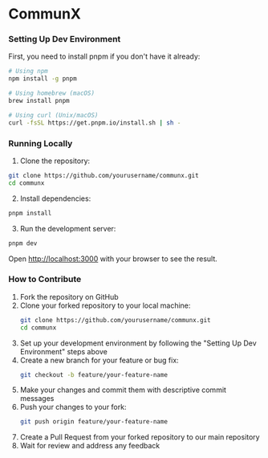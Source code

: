 # CommunX

### Setting Up Dev Environment

First, you need to install pnpm if you don't have it already:

```bash
# Using npm
npm install -g pnpm

# Using homebrew (macOS)
brew install pnpm

# Using curl (Unix/macOS)
curl -fsSL https://get.pnpm.io/install.sh | sh -
```

### Running Locally

1. Clone the repository:

```bash
git clone https://github.com/yourusername/communx.git
cd communx
```

2. Install dependencies:

```bash
pnpm install
```

3. Run the development server:

```bash
pnpm dev
```

Open [http://localhost:3000](http://localhost:3000) with your browser to see the result.

### How to Contribute

1. Fork the repository on GitHub
2. Clone your forked repository to your local machine:
    ```bash
    git clone https://github.com/yourusername/communx.git
    cd communx
    ```
3. Set up your development environment by following the "Setting Up Dev Environment" steps above
4. Create a new branch for your feature or bug fix:
    ```bash
    git checkout -b feature/your-feature-name
    ```
5. Make your changes and commit them with descriptive commit messages
6. Push your changes to your fork:
    ```bash
    git push origin feature/your-feature-name
    ```
7. Create a Pull Request from your forked repository to our main repository
8. Wait for review and address any feedback
